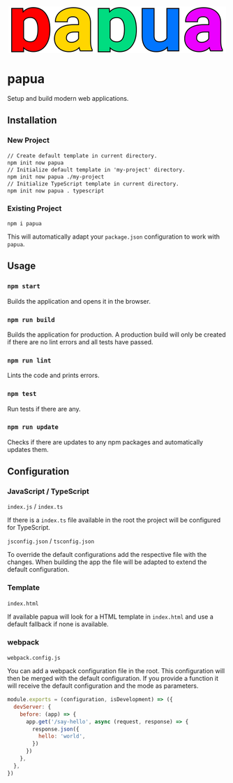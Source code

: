 <p align="center">
  <img src="https://github.com/tobua/papua/raw/master/logo.svg" alt="papua" width="500">
</p>

# papua

Setup and build modern web applications.

## Installation

### New Project

```
// Create default template in current directory.
npm init now papua
// Initialize default template in 'my-project' directory.
npm init now papua ./my-project
// Initialize TypeScript template in current directory.
npm init now papua . typescript
```

### Existing Project

```
npm i papua
```

This will automatically adapt your `package.json` configuration to work with `papua`.

## Usage

### `npm start`

Builds the application and opens it in the browser.

### `npm run build`

Builds the application for production. A production build will only be created if there are no lint errors and all tests have passed.

### `npm run lint`

Lints the code and prints errors.

### `npm test`

Run tests if there are any.

### `npm run update`

Checks if there are updates to any npm packages and automatically updates them.

## Configuration

### JavaScript / TypeScript

`index.js` / `index.ts`

If there is a `index.ts` file available in the root the project will be configured for TypeScript.

`jsconfig.json` / `tsconfig.json`

To override the default configurations add the respective file with the changes. When building the app the file will be adapted to extend the default configuration.

### Template

`index.html`

If available papua will look for a HTML template in `index.html` and use a default fallback if none is available.

### webpack

`webpack.config.js`

You can add a webpack configuration file in the root. This configuration will then be merged with the default configuration. If you provide a function it will receive the default configuration and the mode as parameters.

```js
module.exports = (configuration, isDevelopment) => ({
  devServer: {
    before: (app) => {
      app.get('/say-hello', async (request, response) => {
        response.json({
          hello: 'world',
        })
      })
    },
  },
})
```
